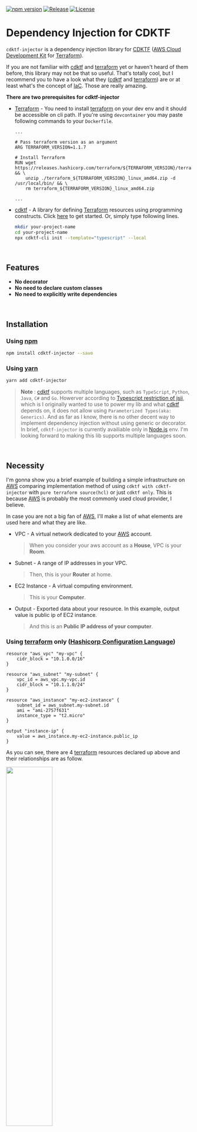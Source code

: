 <!-- I.O Sheilds -->

[![npm version][npm-image]][npm-url]
[![Release][release-image]][release-url]
[![License][license-image]][license-url]

# Dependency Injection for CDKTF

`cdktf-injector` is a dependency injection library for [CDKTF][cdktf] ([AWS Cloud Development Kit][cdk] for [Terraform]).

If you are not familiar with [cdktf] and [terraform] yet or haven't heard of them before, this library may not be that so useful. That's totally cool, but I recommend you to have a look what they ([cdktf] and [terraform]) are or at least what's the concept of [IaC]. Those are really amazing.

**There are two prerequisites for cdktf-injector**

- [Terraform][terraform] - You need to install [terraform] on your dev env and it should be accessible on cli path. If you're using `devcontainer` you may paste following commands to your `Dockerfile`.

  ```docker
  ...

  # Pass terraform version as an argument
  ARG TERRAFORM_VERSION=1.1.7

  # Install Terraform
  RUN wget https://releases.hashicorp.com/terraform/${TERRAFORM_VERSION}/terraform_${TERRAFORM_VERSION}_linux_amd64.zip && \
      unzip ./terraform_${TERRAFORM_VERSION}_linux_amd64.zip -d /usr/local/bin/ && \
      rm terraform_${TERRAFORM_VERSION}_linux_amd64.zip

  ...
  ```

- [cdktf] - A library for defining [Terraform] resources using programming constructs. Click [here](https://github.com/hashicorp/terraform-cdk/blob/main/docs/getting-started/typescript.md) to get started. Or, simply type following lines.
  ```sh
  mkdir your-project-name
  cd your-project-name
  npx cdktf-cli init --template="typescript" --local
  ```
  <br>

## Features

- **No decorator**
- **No need to declare custom classes**
- **No need to explicitly write dependencies**

<br>

## Installation

### Using [npm](https://www.npmjs.com/)

```sh
npm install cdktf-injector --save
```

### Using [yarn](https://yarnpkg.com/)

```sh
yarn add cdktf-injector
```

> **Note** : [cdktf] supports multiple languages, such as `TypeScript`, `Python`, `Java`, `C#` and `Go`. Howerver according to [Typescript restriction of jsii](https://aws.github.io/jsii/user-guides/lib-author/typescript-restrictions/), which is I originally wanted to use to power my lib and what [cdktf] depends on, it does not allow using `Parameterized Types(aka: Generics)`. And as far as I know, there is no other decent way to implement dependency injection without using generic or decorator. In brief, `cdktf-injector` is currently availiable only in [Node.js](https://nodejs.org/ko/) env. I'm looking forward to making this lib supports multiple languages soon.

<br>

## Necessity

I'm gonna show you a brief example of building a simple infrastructure on [AWS] comparing implementation method of using `cdktf with cdktf-injector` with `pure terraform source(hcl)` or just `cdktf only`. This is because [AWS] is probably the most commonly used cloud provider, I believe.

In case you are not a big fan of [AWS], I'll make a list of what elements are used here and what they are like.

- VPC - A virtual network dedicated to your [AWS] account.
  > When you consider your aws account as a **House**, VPC is your **Room**.
- Subnet - A range of IP addresses in your VPC.
  > Then, this is your **Router** at home.
- EC2 Instance - A virtual computing environment.
  > This is your **Computer**.
- Output - Exported data about your resource. In this example, output value is public ip of EC2 instance.
  > And this is an **Public IP address of your computer**.

### Using [terraform] only ([Hashicorp Configuration Language][hcl])

```hcl
resource "aws_vpc" "my-vpc" {
    cidr_block = "10.1.0.0/16"
}

resource "aws_subnet" "my-subnet" {
    vpc_id = aws_vpc.my-vpc.id
    cidr_block = "10.1.1.0/24"
}

resource "aws_instance" "my-ec2-instance" {
    subnet_id = aws_subnet.my-subnet.id
    ami = "ami-2757f631"
    instance_type = "t2.micro"
}

output "instance-ip" {
    value = aws_instance.my-ec2-instance.public_ip
}
```

As you can see, there are 4 [terraform] resources declared up above and their relationships are as follow.

<img src="assets/hcl-dep.png" width="50%">

- `instance-ip` depends on `my-ec2-instance`
- `my-ec2-instance` depends on `my-subnet`
- And `my-subnet` depends on `my-vpc`

In general, if you used to normal programming languages, the first thing you can come up with might be...

"Ok, `A` depends on `B`, therefore I should declare `B` over `A`."

In `hcl` however, you don't have to. Declaration order is not important. [Terraform] will take care of it. All you need to do is to make sure that every resource is correctly configured.

This is a **good thing**. Imagine if you have to declare each and every single element in the right order. There could be hundreds or maybe thousands of different stuffs that depend on one another.

Still, `hcl` is a confusing, not very programmable language, and its intellisence is so slow.

[cdktf] could be an alternative. [cdktf] in a nutshell, is a tool used to generate `hcl` code with any one of your familiar programming languages such as `TypeSript`, `Python`, `Java`, `C#` or etc.

Let's take a look example below.

### Using [cdktf] in TypeScript

```typescript
import { ec2, vpc } from '@cdktf/provider-aws';
import { App, TerraformOutput, TerraformStack } from 'cdktf';
import { Construct } from 'constructs';

class MyStack extends TerraformStack {
  constructor(scope: Construct, id: string) {
    super(scope, id);

    const myVpc = new vpc.Vpc(this, 'my-vpc', {
      cidrBlock: '10.1.0.0/16',
    });

    const mySubnet = new vpc.Subnet(this, 'my-subnet', {
      vpcId: myVpc.id,
      cidrBlock: '10.1.1.0/24',
    });

    const myEc2Instance = new ec2.Instance(this, 'my-ec2-instance', {
      subnetId: mySubnet.id,
      ami: 'ami-2757f631',
      instanceType: 't2.micro',
    });

    new TerraformOutput(this, 'instance-ip', {
      value: myEc2Instance.publicIp,
    });
  }
}

const app = new App();
new MyStack(app, 'my-stack');
app.synth();
```

In [cdktf], every resource is a class instance. Thoese are pretty straight forward. Constructing resources using `new` keyword, passing id string and its config, you can build real world infrastructure.

However unlike `hcl`, it is a sequencial language. You cannot create instance refering to another one that is not defined yet.

<img src="assets/cdktf-err.png" width="50%">

When you attempt to declare `subnet` before `vpc`, it'll say "Hey, you cannot use `vpc` before it's been initialized!"

And that's where the `cdktf-injector` comes in.

### Using [cdktf] with `cdktf-injector`

```typescript
import { ec2, vpc } from '@cdktf/provider-aws';
import { App, TerraformOutput } from 'cdktf';
import { TerraformInjectorStack } from 'cdktf-injector';
class MyStack extends TerraformInjectorStack {
  myEc2Instance = this.provide(ec2.Instance, 'my-ec2-instance', () => ({
    subnetId: this.mySubnet.element.id,
    ami: 'ami-2757f631',
    instanceType: 't2.micro',
  })).addOutput('instance-ip', (instance) => ({
    value: instance.publicIp,
  }));

  /* Or, you can provide TerraformOutput just as any other resources

  instanceIp = this.provide(TerraformOutput, 'instance-ip', () => ({
    value: this.myEc2Instance.element.publicIp,
  }));
  */

  mySubnet = this.provide(vpc.Subnet, 'my-subnet', () => ({
    vpcId: this.myVpc.element.id,
  }));

  myVpc = this.provide(vpc.Vpc, 'my-vpc', () => ({
    cidrBlock: '10.1.0.0/16',
  }));
}

const app = new App();
const myStack = new MyStack(app, 'my-stack');
myStack.inject(); // At this point, all the elements are instantiated
app.synth();
```

I intentionally cofigured all the resources completely upside down.

Still, it's working. Be aware that you should call `inject` method before sythesize your app.

<br>

## Examples

### Step 1. Load Injector

There are multiple ways to do that.

The most common method is

```typescript
  TerraformInjector.scopesOn(scope : Construct)
```

```typescript
// Use can load injector outside the stack with TerraformInjectorFactory
import { App, TerraformStack } from 'cdktf';
import { TerraformInjectorFactory } from 'cdktf-injector';

const app = new App();
const myStack = new TerraformStack(app, 'my-stack');
const myInjector = TerraformInjectorFactory.scopesOn(myStack); // Load Injector from scope
/*
  Add resources here
  const myBackend = myInjector.backend(SomeBackendClass, configurationCallback)
  const myResource =  myInjector.provide(SomeResourceClass, configurationCallback)
*/
myInjector.inject();
app.synth();
```

```typescript
// Alternatively, declare your own class extending TerraformStack as usual but having injector property
import { App, TerraformStack } from 'cdktf';
import { TerraformInjectorFactory } from 'cdktf-injector';

class MyStack extends TerraformStack {
  injector = TerraformInjectorFactory.scopesOn(this);
  /*
    Add resource here
    myBackend = this.injector.backend(SomeBackendClass, configurationCallback)
    myResource = this.injector.provide(SomeResourceClass, id, configurationCallback)
  */
}

const app = new App();
const myStack = new MyStack(app, 'my-stack');
myStack.injector.inject();
app.synth();
```

```typescript
// Or, you can just use TerraformInjectorStack
import { App } from 'cdktf';
import { TerraformInjectorStack } from 'cdktf-injector';

// It already extends TerraformStack and implemnts TerraformInjector
class MyStack extends TerraformInjectorStack {
  /*
    Add resource here
    myBackend = this.backend(SomeBackendClass, configurationCallback)
    myResource = this.provide(SomeResourceClass, id, configurationCallback)
  */
}

const app = new App();
const myStack = new MyStack(app, 'my-stack');
myStack.inject();
app.synth();
```

### Step 2. Provide Backend

Providing backend is an option. It decides remote backend where your terraform state files are stored. In default, it would be in your local dir.

Sytax is as following

```typescript
  yourInjector.backend(backendClass : ClassExtendsTerraformBackend, configure : () => BackendProps)
```

In my case, I use [AWS] S3 bucket as my remote store. Here is the example.

```typescript
// Use S3Backend as remote backend
import { App, S3Backend } from 'cdktf';
import { TerraformInjectorStack } from 'cdktf-injector';

class MyStack extends TerraformInjectorStack {
  private myBackend = this.backend(S3Backend, () => ({
    bucket: 'your-tf-bucket-name',
    key: 'your/tf-state-file/path',
  }));
}

const app = new App();
const myStack = new MyStack(app, 'my-stack');
myStack.inject();
app.synth();
```

### Step 3. Set Provider

`Provider` in this context, usually means cloud computing service such as [AWS](https://www.npmjs.com/package/@cdktf/provider-aws), [GCP](https://www.npmjs.com/package/@cdktf/provider-google), or maybe [Docker](https://www.npmjs.com/package/@cdktf/provider-docker) and etc.

You should set a provider for each stack. Syntax for provider is the same as any other resources.

```typescript
  yourInjector.provide(terraformElementClass : ClassExtendsTerraformElement, id : string, configure : () => ElementConfig)
```

```typescript
// Set AWS Provider
import { AwsProvider } from '@cdktf/provider-aws';
import { App, S3Backend } from 'cdktf';
import { TerraformInjectorStack } from 'cdktf-injector';
class MyStack extends TerraformInjectorStack {
  private myBackend = this.backend(S3Backend, () => ({
    bucket: 'your-tf-bucket-name',
    key: 'your/tf-state-file/path',
  }));
  private myProvider = this.provide(AwsProvider, 'myProvider', () => ({
    region: 'us-west-1',
    accessKey: 'your-access-key',
    secretKey: 'your-secret-key',
  }));
}

const app = new App();
const myStack = new MyStack(app, 'my-stack');
myStack.inject();
app.synth();
```

### Step 4. Add resources

Let's add some resources.

```typescript
  yourInjector.provide(terraformElementClass : ClassExtendsTerraformElement, id : string, configure : () => ElementConfig)
```

```typescript
import { AwsProvider } from '@cdktf/provider-aws';
import { App, S3Backend } from 'cdktf';
import { TerraformInjectorStack } from 'cdktf-injector';
class MyStack extends TerraformInjectorStack {
  private myBackend = this.backend(S3Backend, () => ({
    bucket: 'your-tf-bucket-name',
    key: 'your/tf-state-file/path',
  }));
  private myProvider = this.provide(AwsProvider, 'myProvider', () => ({
    region: 'us-west-1',
    accessKey: 'your-access-key',
    secretKey: 'your-secret-key',
  }));

  mySubnet = this.provide(vpc.Subnet, 'my-subnet', () => ({
    vpcId: this.myVpc.element.id,
  }));

  myVpc = this.provide(vpc.Vpc, 'my-vpc', () => ({
    cidrBlock: '10.1.0.0/16',
  }));
}

const app = new App();
const myStack = new MyStack(app, 'my-stack');
myStack.inject();
app.synth();
```

### Step 5. Inject all the dependencies

Call `inject` before `synth`

```typescript
...
const app = new App();
const myStack = new MyStack(app, 'my-stack');

myStack.inject();

app.synth();
```

<br>

## Multiple stacks cluster references

Sometimes, you may want to seperate your infrastructures into multiple stacks. And when the resources have cross-stack dependencis too complexly so that you cannot order which stack comes first, it would be a nightmare.

Basically, all injectors scopes on certain `Construct` instance. And when you call `inject` method of it, it'll load every injector below its scope path just like `app.synth`. Therefore, you do not have to manually commit injection for every injector, just call from the very root you want. Take the following example.

```typescript
...
const app = new App()
const myBasicStack = new BasicStack(app, 'my-basic-stack');
const myVpcStack = new VpcStack(myBasicStack, 'my-vpc-stack');
const myEcsStack = new EcsStack(myVpcStack, 'my-ecs-stack')
myBasicStack.inject(); // Also commit injection for myVpcStack and myEcsStack
// Or, TerraformInjectorFactory.scopeOn(app).inject() <-- this will inject every resource below scope 'app'
app.synth();
```

<br>

## Promise Support

There are 2 types of injector.

- `static` injector
- `async` injector.

|                                          | `static`                                       | `async`                                                                       |
| ---------------------------------------- | ---------------------------------------------- | ----------------------------------------------------------------------------- |
| How to load injector                     | TerraformInjectorFactory<br>.`scopesOn`(scope) | TerraformInjectorFactory<br>.`scopesOnAsync`(scope)                           |
| Class Name of predefined stack           | `TerraformInjectorStack`                       | `TerraformInjectorStackAsync`                                                 |
| Return type of<br>configuration callabck | `Config` or `[Config, Shared]`                 | `Config` or `[Config, Shared]`<br>or Promise\<`Config` or `[Config, Shared]`> |
| Injection Method                         | inject() : void                                | inject() : Promise\<void>                                                     |
| Able to embed                            | `static` injector only                         | `static`/`async` injector                                                     |

Here's an example of using `async` injector.

```typescript
import { AwsProvider } from '@cdktf/provider-aws';
import { App, S3Backend } from 'cdktf';
// Import 'async' stack instead of normal 'static' stack
import { TerraformInjectorStackAsync } from 'cdktf-injector';
class MyStack extends TerraformInjectorStackAsync {
  private myBackend = this.backend(S3Backend, () => ({
    bucket: 'your-tf-bucket-name',
    key: 'your/tf-state-file/path',
  }));

  // You can pass both static/async function as configuration callback
  private myProvider = this.provide(AwsProvider, 'myProvider', async () => ({
    region: 'us-west-1',
    accessKey: 'your-access-key',
    secretKey: 'your-secret-key',
  }));

  mySubnet = this.provide(vpc.Subnet, 'my-subnet', () => ({
    vpcId: this.myVpc.element.id,
  }));

  myVpc = this.provide(vpc.Vpc, 'my-vpc', async () => ({
    cidrBlock: '10.1.0.0/16',
  }));
}

const process = async () => {
  const app = new App();
  const myStack = new MyStack(app, 'my-stack');
  // Injection method is now an async function
  await myStack.inject();
  app.synth();
};
process();
```

<br>

## Dependency Problem

You don't have to explicitly write `which` depends on `which`.

`cdktf-injector` will automatically detect dependencies of each resource.

However, that very reason might cause potential problems.

To simplify example, I'll make a class mocking `TerraformElement` as follow.

```typescript
export interface MockConfig extends TerraformMetaArguments {}
export class MockElement extends TerraformElement {
  static readonly tfResourceType: string = 'mock_element';
  constructor(scope: Construct, id: string, public config?: MockConfig) {
    super(scope, id);
  }
}
```

### Case 1. Self-Dependence

```typescript
class MyStack extends TerraformInjectorStack {
  res1 = this.provide(MockElement, 'res1', () => {
    console.log(this.res1.element);
    return {};
  });
}
```

In this case, `res1` depends on `res1`, since it uses `this.res1.element` in its configuration callback.

This is not a possible structure of course. It's `self-dependent`.

I'll throw an error saying...

```
Error: <MockElement res1> is self-dependent. You cannot use its own element when you configure the container.
```

### Case 2. Dependency Cycle

```typescript
class MyStack extends TerraformInjectorStack {
  res1 = this.provide(MockElement, 'res1', () => {
    console.log(this.res2.element);
    return {};
  });

  res2 = this.provide(MockElement, 'res2', () => {
    console.log(this.res3.element);
    return {};
  });

  res3 = this.provide(MockElement, 'res3', () => {
    console.log(this.res4.element);
    return {};
  });

  res4 = this.provide(MockElement, 'res4', () => {
    console.log(this.res5.element);
    return {};
  });

  res5 = this.provide(MockElement, 'res5', () => {
    console.log(this.res3.element);
    return {};
  });
}
```

There are 5 resources.

- `res1` depends on `res2`
- `res2` depends on `res3`
- `res3` depends on `res4`
- `res4` depends on `res5`

Finally, `res5` depends on `res3`. Oops! There is a problem.

Commiting injection later, `cdktf-injector` will require element of `res3` to initialize `res5`.

But, because `res3` depends on `res4` and `res4` depends `res5`, it's another impossible structure.

I'll throw an error saying...

```
Error: There are 3 elements trapped in dependency cycle.
➤ ➤ ➤
▲      ▼
▲      ▼
▲     <MockElement res3>
▲     Element Type : MockElement
▲     Scope path : my-stack/res3
▲     Created at /workspaces/cdktf-injector/test/index.ts:24:15
▲      ▼
▲      ▼
▲      ▼
▲      ▼
▲     <MockElement res4>
▲     Element Type : MockElement
▲     Scope path : my-stack/res4
▲     Created at /workspaces/cdktf-injector/test/index.ts:29:15
▲      ▼
▲      ▼
▲      ▼
▲      ▼
▲     <MockElement res5>
▲     Element Type : MockElement
▲     Scope path : my-stack/res5
▲     Created at /workspaces/cdktf-injector/test/index.ts:34:15
▲      ▼
▲      ▼
◀ ◀ ◀
```

In most case, the last resource of cycle is the cause of error.

> Keep this in mind, existence of such errors is not normal. No matter what provider you're using there should not be any dependency cycles among resources.

<!-- External Links -->

[cdktf]: https://www.terraform.io/cdktf
[cdk]: https://docs.aws.amazon.com/cdk/v2/guide/home.html
[terraform]: https://www.terraform.io/
[iac]: https://en.wikipedia.org/wiki/Infrastructure_as_code
[aws]: https://aws.amazon.com/
[hcl]: https://www.terraform.io/language/syntax/configuration

<!-- I.O Sheilds Links -->

[npm-image]: https://img.shields.io/npm/v/cdktf-injector.svg?color=CB0000&label=npm&style=plastic&logo=npm
[npm-url]: https://www.npmjs.com/package/cdktf-injector
[release-image]: https://github.com/ApexCaptain/cdktf-injector/actions/workflows/release.yml/badge.svg
[release-url]: https://github.com/ApexCaptain/cdktf-injector/actions/workflows/release.yml
[license-image]: https://img.shields.io/github/license/ApexCaptain/cdktf-injector.svg?color=E2AC00&label=License&style=plastic&logo=data%3Aimage%2Fpng%3Bbase64%2CiVBORw0KGgoAAAANSUhEUgAAABAAAAAQCAYAAAAf8%2F9hAAAABHNCSVQICAgIfAhkiAAAAAlwSFlzAAAAdgAAAHYBTnsmCAAAABl0RVh0U29mdHdhcmUAd3d3Lmlua3NjYXBlLm9yZ5vuPBoAAAHSSURBVDiNpZLLa1NREMa%2FmXvzaG2lKDW2EdNqi6Ckxq5Kdy0UsnQTs1CrWxcidFPEnYumG%2FFfUHRloC5cBTU%2Bdi6Cr1QUYh9wqS3RWmqoNzf3zrgIN2DahkK%2B1Zw5v%2Flm5nCANkV%2BoC%2BiR6uQayHXeEBJa9N%2BdWKIHO85AGjQmApPWKVm5j%2BDWr5vxv1m3OOIQioE7hZImQEA3CuQP1zPrTOMM95McPLHfQBg32BuYXQxtxMtzOcTyY5pi7SHh7nfs7nfs%2FWwO9QxbdH8ywvJ3E60kFkY%2FeLXmX6wuNYzVdzoHFcJ3QWQC09YpUom9g4Aum6vft%2BLaUyQSl0dhKKUzWYdgqymL6ZPA0DgXC3uN9iPqa%2FgynU1nccAYDtdDz02rtSfmBor7sdQ9U0k%2Fmkpcicx8PO9z35YOZIYOVWew7b5tlY0PwbG7ZvF5d7Zkdjm52bGJJfHzsfKaVWkZYPhrRg4i22IBB0%2BJvVBXB6Ln%2Fx1WRXYxQQ49IgITwGq6V8CSEHdshZm45bf7SDMnqo%2Bi%2F6uZGKvWzHc6vIgatuAmhPV%2FPFLTDwIALKFlG7RkjGgBQAQleXQ5PqTlgZOvq8C4JB%2F9r42PiuU1Ou8YZnNNW3pH9Tv3ULkpzpnAAAAAElFTkSuQmCC
[license-url]: https://github.com/ApexCaptain/cdktf-injector/blob/main/LICENSE
